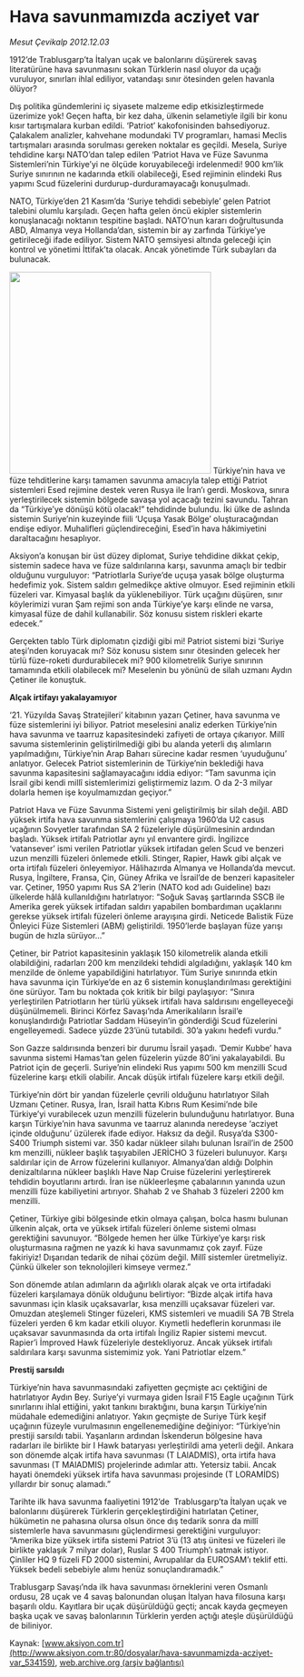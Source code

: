 # Hava savunmamızda acziyet var

*Mesut Çevikalp 2012.12.03*

<div class="pNewsDetailMainContent ctx_content" itemprop="articleBody">
 <p>
  1912’de Trablusgarp’ta İtalyan uçak ve balonlarını düşürerek savaş literatürüne hava savunmasını sokan Türklerin nasıl oluyor da uçağı vuruluyor, sınırları ihlal ediliyor, vatandaşı sınır ötesinden gelen havanla ölüyor?
 </p>
 <p>
  Dış politika gündemlerini iç siyasete malzeme edip etkisizleştirmede üzerimize yok! Geçen hafta, bir kez daha, ülkenin selametiyle ilgili bir konu kısır tartışmalara kurban edildi. ‘Patriot’ kakofonisinden bahsediyoruz. Çalakalem analizler, kahvehane modundaki TV programları, hamasi Meclis tartışmaları arasında sorulması gereken noktalar es geçildi. Mesela, Suriye tehdidine karşı NATO’dan talep edilen ‘Patriot Hava ve Füze Savunma Sistemleri’nin Türkiye’yi ne ölçüde koruyabileceği irdelenmedi! 900 km’lik Suriye sınırının ne kadarında etkili olabileceği, Esed rejiminin elindeki Rus yapımı Scud füzelerini durdurup-durduramayacağı konuşulmadı.
 </p>
 <p>
  NATO, Türkiye’den 21 Kasım’da ‘Suriye tehdidi sebebiyle’ gelen Patriot talebini olumlu karşıladı. Geçen hafta gelen öncü ekipler sistemlerin konuşlanacağı noktanın tespitine başladı. NATO’nun kararı doğrultusunda ABD, Almanya veya Hollanda’dan, sistemin bir ay zarfında Türkiye’ye getirileceği ifade ediliyor. Sistem NATO şemsiyesi altında geleceği için kontrol ve yönetimi İttifak’ta olacak. Ancak yönetimde Türk subayları da bulunacak.
 </p>
 <p>
  <img alt="" height="355" src="http://web.archive.org/web/20160105023812im_/http://medya.aksiyon.com.tr/aksiyon/2012/12/03/mesut-patriot-1.jpg"/>
  Türkiye’nin hava ve füze tehditlerine karşı tamamen savunma amacıyla talep ettiği Patriot sistemleri Esed rejimine destek veren Rusya ile İran’ı gerdi. Moskova, sınıra yerleştirilecek sistemin bölgede savaşa yol açacağı tezini savundu. Tahran da “Türkiye’ye dönüşü kötü olacak!” tehdidinde bulundu. İki ülke de aslında sistemin Suriye’nin kuzeyinde fiili ‘Uçuşa Yasak Bölge’ oluşturacağından endişe ediyor. Muhalifleri güçlendireceğini, Esed’in hava hâkimiyetini daraltacağını hesaplıyor.
 </p>
 <p>
  Aksiyon’a konuşan bir üst düzey diplomat, Suriye tehdidine dikkat çekip, sistemin sadece hava ve füze saldırılarına karşı, savunma amaçlı bir tedbir olduğunu vurguluyor: “Patriotlarla Suriye’de uçuşa yasak bölge oluşturma hedefimiz yok. Sistem saldırı gelmedikçe aktive olmuyor. Esed rejiminin etkili füzeleri var. Kimyasal başlık da yüklenebiliyor. Türk uçağını düşüren, sınır köylerimizi vuran Şam rejimi son anda Türkiye’ye karşı elinde ne varsa, kimyasal füze de dahil kullanabilir. Söz konusu sistem riskleri ekarte edecek.”
 </p>
 <p>
  Gerçekten tablo Türk diplomatın çizdiği gibi mi! Patriot sistemi bizi ‘Suriye ateşi’nden koruyacak mı? Söz konusu sistem sınır ötesinden gelecek her türlü füze-roketi durdurabilecek mi? 900 kilometrelik Suriye sınırının tamamında etkili olabilecek mi? Meselenin bu yönünü de silah uzmanı Aydın Çetiner ile konuştuk.
 </p>
 <p>
  <strong>
   Alçak irtifayı yakalayamıyor
  </strong>
 </p>
 <p>
  ‘21. Yüzyılda Savaş Stratejileri’ kitabının yazarı Çetiner, hava savunma ve füze sistemlerini iyi biliyor. Patriot meselesini analiz ederken Türkiye’nin hava savunma ve taarruz kapasitesindeki zafiyeti de ortaya çıkarıyor. Millî savuma sistemlerinin geliştirilmediği gibi bu alanda yeterli dış alımların yapılmadığını, Türkiye’nin Arap Baharı sürecine kadar resmen ‘uyuduğunu’ anlatıyor. Gelecek Patriot sistemlerinin de Türkiye’nin beklediği hava savunma kapasitesini sağlamayacağını iddia ediyor: “Tam savunma için İsrail gibi kendi millî sistemlerimizi geliştirmemiz lazım. O da 2-3 milyar dolarla hemen işe koyulmamızdan geçiyor.”
 </p>
 <p>
  Patriot Hava ve Füze Savunma Sistemi yeni geliştirilmiş bir silah değil. ABD yüksek irtifa hava savunma sistemlerini çalışmaya 1960’da U2 casus uçağının Sovyetler tarafından SA 2 füzeleriyle düşürülmesinin ardından başladı. Yüksek irtifalı Patriotlar aynı yıl envantere girdi. İngilizce ‘vatansever’ ismi verilen Patriotlar yüksek irtifadan gelen Scud ve benzeri uzun menzilli füzeleri önlemede etkili. Stinger, Rapier, Hawk gibi alçak ve orta irtifalı füzeleri önleyemiyor. Hâlihazırda Almanya ve Hollanda’da mevcut. Rusya, İngiltere, Fransa, Çin, Güney Afrika ve İsrail’de de benzeri kapasiteler var. Çetiner, 1950 yapımı Rus SA 2’lerin (NATO kod adı Guideline) bazı ülkelerde hâlâ kullanıldığını hatırlatıyor: “Soğuk Savaş şartlarında SSCB ile Amerika gerek yüksek irtifadan saldırı yapabilen bombardıman uçaklarını gerekse yüksek irtifalı füzeleri önleme arayışına girdi. Neticede Balistik Füze Önleyici Füze Sistemleri (ABM) geliştirildi. 1950’lerde başlayan füze yarışı bugün de hızla sürüyor…”
 </p>
 <p>
  Çetiner, bir Patriot kapasitesinin yaklaşık 150 kilometrelik alanda etkili olabildiğini, radarları 200 km menzildeki tehdidi algıladığını, yaklaşık 140 km menzilde de önleme yapabildiğini hatırlatıyor. Tüm Suriye sınırında etkin hava savunma için Türkiye’de en az 6 sistemin konuşlandırılması gerektiğini öne sürüyor. Tam bu noktada çok kritik bir bilgi paylaşıyor: “Sınıra yerleştirilen Patriotların her türlü yüksek irtifalı hava saldırısını engelleyeceği düşünülmemeli. Birinci Körfez Savaşı’nda Amerikalıların İsrail’e konuşlandırdığı Patriotlar Saddam Hüseyin’in gönderdiği Scud füzelerini engelleyemedi. Sadece yüzde 23’ünü tutabildi. 30’a yakını hedefi vurdu.”
 </p>
 <p>
  Son Gazze saldırısında benzeri bir durumu İsrail yaşadı. ‘Demir Kubbe’ hava savunma sistemi Hamas’tan gelen füzelerin yüzde 80’ini yakalayabildi. Bu Patriot için de geçerli. Suriye’nin elindeki Rus yapımı 500 km menzilli Scud füzelerine karşı etkili olabilir. Ancak düşük irtifalı füzelere karşı etkili değil.
 </p>
 <p>
  Türkiye’nin dört bir yandan füzelerle çevrili olduğunu hatırlatıyor Silah Uzmanı Çetiner. Rusya, İran, İsrail hatta Kıbrıs Rum Kesimi’nde bile Türkiye’yi vurabilecek uzun menzilli füzelerin bulunduğunu hatırlatıyor. Buna karşın Türkiye’nin hava savunma ve taarruz alanında neredeyse ‘acziyet içinde olduğunu’ üzülerek ifade ediyor. Haksız da değil. Rusya’da S300-S400 Triumph sistemi var. 350 kadar nükleer silahı bulunan İsrail’in de 2500 km menzilli, nükleer başlık taşıyabilen JERİCHO 3 füzeleri bulunuyor. Karşı saldırılar için de Arrow füzelerini kullanıyor. Almanya’dan aldığı Dolphin denizaltılarına nükleer başlıklı Have Nap Cruise füzelerini yerleştirerek tehdidin boyutlarını artırdı. İran ise nükleerleşme çabalarının yanında uzun menzilli füze kabiliyetini artırıyor. Shahab 2 ve Shahab 3 füzeleri 2200 km menzilli.
 </p>
 <p>
  Çetiner, Türkiye gibi bölgesinde etkin olmaya çalışan, bolca hasmı bulunan ülkenin alçak, orta ve yüksek irtifalı füzeleri önleme sistemi olması gerektiğini savunuyor. “Bölgede hemen her ülke Türkiye’ye karşı risk oluşturmasına rağmen ne yazık ki hava savunmamız çok zayıf. Füze fakiriyiz! Dışarıdan tedarik de nihai çözüm değil. Millî sistemler üretmeliyiz. Çünkü ülkeler son teknolojileri kimseye vermez.”
 </p>
 <p>
  Son dönemde atılan adımların da ağırlıklı olarak alçak ve orta irtifadaki füzeleri karşılamaya dönük olduğunu belirtiyor: “Bizde alçak irtifa hava savunması için klasik uçaksavarlar, kısa menzilli uçaksavar füzeleri var. Omuzdan ateşlemeli Stinger füzeleri, KMS sistemleri ve muadili SA 7B Strela füzeleri yerden 6 km kadar etkili oluyor. Kıymetli hedeflerin korunması ile uçaksavar savunmasında da orta irtifalı İngiliz Rapier sistemi mevcut. Rapier’i İmproved Hawk füzeleriyle destekliyoruz. Ancak yüksek irtifalı saldırılara karşı savunma sistemimiz yok. Yani Patriotlar elzem.”
 </p>
 <p>
  <strong>
   Prestij sarsıldı
  </strong>
 </p>
 <p>
  Türkiye’nin hava savunmasındaki zafiyetten geçmişte acı çektiğini de hatırlatıyor Aydın Bey. Suriye’yi vurmaya giden İsrail F15 Eagle uçağının Türk sınırlarını ihlal ettiğini, yakıt tankını bıraktığını, buna karşın Türkiye’nin müdahale edemediğini anlatıyor. Yakın geçmişte de Suriye Türk keşif uçağının füzeyle vurulmasının engellenemediğine değiniyor: “Türkiye’nin prestiji sarsıldı tabii. Yaşanların ardından İskenderun bölgesine hava radarları ile birlikte bir I Hawk bataryası yerleştirildi ama yeterli değil. Ankara son dönemde alçak irtifa hava savunması (T LAlADMIS), orta irtifa hava savunması (T MAlADMIS) projelerinde adımlar attı. Yetersiz tabii. Ancak hayati önemdeki yüksek irtifa hava savunması projesinde (T LORAMİDS) yıllardır bir sonuç alamadı.”
 </p>
 <p>
  Tarihte ilk hava savunma faaliyetini 1912’de  Trablusgarp’ta İtalyan uçak ve balonlarını düşürerek Türklerin gerçekleştirdiğini hatırlatan Çetiner, hükümetin ne pahasına olursa olsun önce dış tedarik sonra da millî sistemlerle hava savunmasını güçlendirmesi gerektiğini vurguluyor: “Amerika bize yüksek irtifa sistemi Patriot 3’ü (13 atış ünitesi ve füzeleri ile birlikte yaklaşık 7 milyar dolar), Ruslar S 400 Triumph’ı satmak istiyor. Çinliler HQ 9 füzeli FD 2000 sistemini, Avrupalılar da EUROSAM’ı teklif etti. Yüksek bedeli sebebiyle alımı henüz sonuçlandıramadık.”
 </p>
 <p>
  Trablusgarp Savaşı’nda ilk hava savunması örneklerini veren Osmanlı ordusu, 28 uçak ve 4 savaş balonundan oluşan İtalyan hava filosuna karşı başarılı oldu. Kayıtlara bir uçak düşürüldüğü geçti; ancak kayda geçmeyen başka uçak ve savaş balonlarının Türklerin yerden açtığı ateşle düşürüldüğü de biliniyor.
 </p>
</div>


Kaynak: [www.aksiyon.com.tr](http://www.aksiyon.com.tr:80/dosyalar/hava-savunmamizda-acziyet-var_534159), [web.archive.org (arşiv bağlantısı)](http://web.archive.org/web/20160105023812/http://www.aksiyon.com.tr:80/dosyalar/hava-savunmamizda-acziyet-var_534159)

